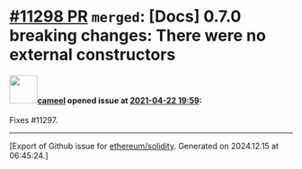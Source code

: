 # [\#11298 PR](https://github.com/ethereum/solidity/pull/11298) `merged`: [Docs] 0.7.0 breaking changes: There were no external constructors

#### <img src="https://avatars.githubusercontent.com/u/137030?v=4" width="50">[cameel](https://github.com/cameel) opened issue at [2021-04-22 19:59](https://github.com/ethereum/solidity/pull/11298):

Fixes #11297.




-------------------------------------------------------------------------------



[Export of Github issue for [ethereum/solidity](https://github.com/ethereum/solidity). Generated on 2024.12.15 at 06:45:24.]
